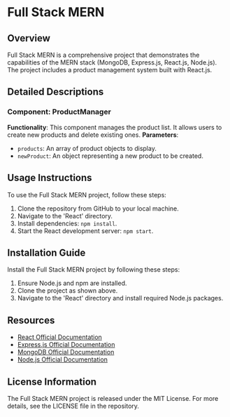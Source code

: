 # Full Stack MERN

## Overview
Full Stack MERN is a comprehensive project that demonstrates the capabilities of the MERN stack (MongoDB, Express.js, React.js, Node.js). The project includes a product management system built with React.js.

## Detailed Descriptions

### Component: ProductManager
**Functionality**: This component manages the product list. It allows users to create new products and delete existing ones.
**Parameters**:
- `products`: An array of product objects to display.
- `newProduct`: An object representing a new product to be created.

## Usage Instructions
To use the Full Stack MERN project, follow these steps:
1. Clone the repository from GitHub to your local machine.
2. Navigate to the 'React' directory.
3. Install dependencies: `npm install`.
4. Start the React development server: `npm start`.

## Installation Guide
Install the Full Stack MERN project by following these steps:
1. Ensure Node.js and npm are installed.
2. Clone the project as shown above.
3. Navigate to the 'React' directory and install required Node.js packages.

## Resources
- [React Official Documentation](https://reactjs.org/docs/getting-started.html)
- [Express.js Official Documentation](https://expressjs.com/en/starter/installing.html)
- [MongoDB Official Documentation](https://docs.mongodb.com/manual/introduction/)
- [Node.js Official Documentation](https://nodejs.org/en/docs/)

## License Information
The Full Stack MERN project is released under the MIT License. For more details, see the LICENSE file in the repository.